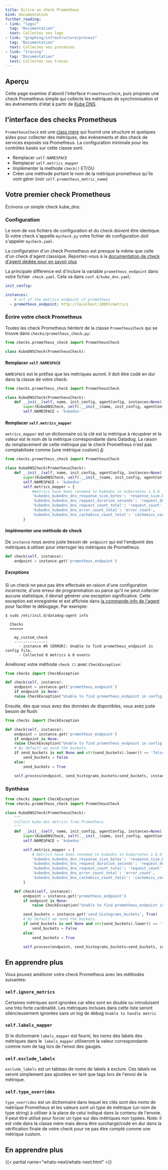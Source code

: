 ```yaml
---
title: Écrire un check Prometheus
kind: documentation
further_reading:
- link: "logs/"
  tag: "Documentation"
  text: Collectez vos logs
- link: "graphing/infrastructure/process"
  tag: "Documentation"
  text: Collectez vos processus
- link: "tracing"
  tag: "Documentation"
  text: Collectez vos traces
---
```


## Aperçu

Cette page examine d'abord l'interface `PrometheusCheck`, puis propose une check Prometheus simple qui collecte les métriques de synchronisation et les événements d'état à partir de [Kube DNS][1].

## l'interface des checks Prometheus

`PrometheusCheck` est une [class mère][2] qui fournit une structure et quelques aides pour collecter des métriques, des événements et des check de services exposés via Prometheus. La configuration minimale pour les contrôles basés sur cette classe sont:

- Remplacer `self.NAMESPACE`
- Remplacer `self.metrics_mapper`
- Implémenter la methode `check()`
ET/OU
- Créer une méthode portant le nom de la métrique prometheus qu'ils vont gérer (voir `self.prometheus_metric_name`)

## Votre premier check Prometheus
Écrivons un simple check kube_dns:

### Configuration

<div class="alert alert-warning">Le nom de vos fichiers de configuration et du check doivent être identique. Si votre check s'appelle <code>mycheck.py</code> votre  fichier de configuration <em>doit</em> s'appeler <code>mycheck.yaml</code>.
</div>

La configuration d'un check Prometheus est presque la même que celle d'un check d'agent classique. Reportez-vous à la [documentation de check d'agent dédiée pour en savoir plus][3]

La principale différence est d'inclure la variable `prometheus_endpoint` dans votre fichier` check.yaml`. Cela va dans `conf.d/kube_dns.yaml`:

```yaml
init_config:

instances:
    # url of the metrics endpoint of prometheus
  - prometheus_endpoint: http://localhost:10055/metrics
```

### Écrire votre check Prometheus
Toutes les check Prometheus héritent de la classe `PrometheusCheck` qui se trouve dans `checks/prometheus_check.py`: 

```python
from checks.prometheus_check import PrometheusCheck

class KubeDNSCheck(PrometheusCheck):
```

#### Remplacer `self.NAMESPACE`

`NAMESPACE` est le préfixe que les métriques auront. Il doit être codé en dur dans la classe de votre check:

```python
from checks.prometheus_check import PrometheusCheck

class KubeDNSCheck(PrometheusCheck):
    def __init__(self, name, init_config, agentConfig, instances=None):
        super(KubeDNSCheck, self).__init__(name, init_config, agentConfig, instances)
        self.NAMESPACE = 'kubedns'
```

#### Remplacer `self.metrics_mapper`

`metrics_mapper` est un dictionnaire où la clé est la métrique à récupérer et la valeur est le nom de la métrique correspondante dans Datadog.
La raison du remplacement de cette métrique par le check Prometheus n'est pas comptabilisée comme [une métrique custom] [4]:

```python
from checks.prometheus_check import PrometheusCheck

class KubeDNSCheck(PrometheusCheck):
    def __init__(self, name, init_config, agentConfig, instances=None):
        super(KubeDNSCheck, self).__init__(name, init_config, agentConfig, instances)
        self.NAMESPACE = 'kubedns'
        self.metrics_mapper = {
            #metrics have been renamed to kubedns in kubernetes 1.6.0
            'kubedns_kubedns_dns_response_size_bytes': 'response_size.bytes',
            'kubedns_kubedns_dns_request_duration_seconds': 'request_duration.seconds',
            'kubedns_kubedns_dns_request_count_total': 'request_count',
            'kubedns_kubedns_dns_error_count_total': 'error_count',
            'kubedns_kubedns_dns_cachemiss_count_total': 'cachemiss_count'
        }
```

#### Implémenter une méthode de check

De `instance` nous avons juste besoin de` endpoint` qui est l'endpoint des métriques à utiliser pour interroger les métriques de Prometheus:

```python
def check(self, instance):
    endpoint = instance.get('prometheus_endpoint')
```

##### Exceptions

Si un check ne peut pas être effectuée en raison d'une configuration incorrecte, d'une erreur de programmation ou parce qu'il ne peut collecter aucune statistique, il devrait générer une exception significative. Cette exception est enregistrée et est affichée dans  [ la commande info de l'agent][5] pour faciliter le débogage. Par exemple:

    $ sudo /etc/init.d/datadog-agent info

      Checks
      ======

        my_custom_check
        ---------------
          - instance #0 [ERROR]: Unable to find prometheus_endpoint in config file.
          - Collected 0 metrics & 0 events

Améliorez votre méthode `check ()` avec `CheckException`:

```python
from checks import CheckException

def check(self, instance):
    endpoint = instance.get('prometheus_endpoint')
    if endpoint is None:
    raise CheckException("Unable to find prometheus_endpoint in config file.")
```

Ensuite, dès que vous avez des données de disponibles, vous avez juste besoin de flush:

```python
from checks import CheckException

def check(self, instance):
    endpoint = instance.get('prometheus_endpoint')
    if endpoint is None:
    raise CheckException("Unable to find prometheus_endpoint in config file.")
    # By default we send the buckets.
    if send_buckets is not None and str(send_buckets).lower() == 'false':
        send_buckets = False
    else:
        send_buckets = True

    self.process(endpoint, send_histograms_buckets=send_buckets, instance=instance)
```

### Synthèse

```python
from checks import CheckException
from checks.prometheus_check import PrometheusCheck

class KubeDNSCheck(PrometheusCheck):
    """
    Collect kube-dns metrics from Prometheus
    """
    def __init__(self, name, init_config, agentConfig, instances=None):
        super(KubeDNSCheck, self).__init__(name, init_config, agentConfig, instances)
        self.NAMESPACE = 'kubedns'

        self.metrics_mapper = {
            # metrics have been renamed to kubedns in kubernetes 1.6.0
            'kubedns_kubedns_dns_response_size_bytes': 'response_size.bytes',
            'kubedns_kubedns_dns_request_duration_seconds': 'request_duration.seconds',
            'kubedns_kubedns_dns_request_count_total': 'request_count',
            'kubedns_kubedns_dns_error_count_total': 'error_count',
            'kubedns_kubedns_dns_cachemiss_count_total': 'cachemiss_count',
        }

    def check(self, instance):
        endpoint = instance.get('prometheus_endpoint')
        if endpoint is None:
            raise CheckException("Unable to find prometheus_endpoint in config file.")

        send_buckets = instance.get('send_histograms_buckets', True)
        # By default we send the buckets.
        if send_buckets is not None and str(send_buckets).lower() == 'false':
            send_buckets = False
        else:
            send_buckets = True

        self.process(endpoint, send_histograms_buckets=send_buckets, instance=instance)
```

## En apprendre plus

Vous pouvez améliorer votre check Prometheus avec les méthodes suivantes:

### `self.ignore_metrics`

Certaines métriques sont ignorées car elles sont en double ou introduisent une très forte cardinalité. Les métriques incluses dans cette liste seront silencieusement ignorées sans un log de debug   `Unable to handle metric`

### `self.labels_mapper`

Si le dictionnaire `labels_mapper` est fourni, les noms des labels des métriques dans le` labels_mapper` utiliseront la valeur correspondante comme nom de tag lors de l'envoi des gauges.

### `self.exclude_labels`

`exclude_labels` est un tableau de noms de labels à exclure. Ces labels ne seront simplement pas ajoutées en tant que tags lors de l'envoi de la métrique.

### `self.type_overrides`

`type_overrides` est un dictionnaire dans lequel les clés sont des noms de métrique Prometheus et les valeurs sont un type de métrique (un nom de type string) à utiliser à la place de celui indiqué dans la contenu de l'envoie. Il peut être utilisé pour forcer un type sur des métriques non typées.
Note: il est vide dans la classe mère mais devra être surchargé/codé en dur dans la vérification finale de votre check pour ne pas être compté comme une métrique custom.

## En apprendre plus

{{< partial name="whats-next/whats-next.html" >}}

[1]: https://github.com/DataDog/integrations-core/blob/master/kube_dns/datadog_checks/kube_dns/kube_dns.py
[2]: https://github.com/DataDog/dd-agent/blob/master/checks/prometheus_check.py
[3]: /agent/agent_checks/#configuration
[4]: /getting_started/custom_metrics
[5]: /agent/faq/agent-commands/#agent-status-and-information
